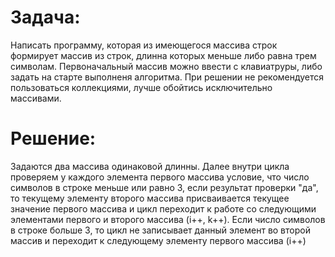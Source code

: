 # Задача:

Написать программу, которая из имеющегося массива строк формирует массив из строк, длинна которых меньше либо равна трем символам. Первоначальный массив можно ввести с клавиатруры, либо задать на старте выполненя алгоритма. При решении не рекомендуется пользоваться коллекциями, лучше обойтись исключительно массивами.

# Решение:

Задаются два массива одинаковой длинны. Далее внутри цикла проверяем у каждого элемента первого массива условие, что число символов в строке меньше или равно 3, если результат проверки "да", то текущему элементу второго массива присваивается текущее значение первого массива и цикл переходит к работе со следующими элементами первого и второго массива (i++, k++). Если число символов в строке больше 3, то цикл не записывает данный элемент во второй массив и переходит к следующему элементу первого массива (i++)